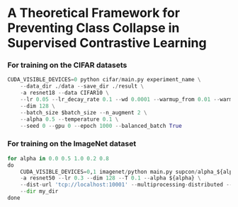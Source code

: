 # A Theoretical Framework for Preventing Class Collapse in Supervised Contrastive Learning


### For training on the CIFAR datasets

```python
CUDA_VISIBLE_DEVICES=0 python cifar/main.py experiment_name \
    --data_dir ./data --save_dir ./result \
    -a resnet18 --data CIFAR10 \
    --lr 0.05 --lr_decay_rate 0.1 --wd 0.0001 --warmup_from 0.01 --warm \
    --dim 128 \
    --batch_size $batch_size --n_augment 2 \
    --alpha 0.5 --temperature 0.1 \
    --seed 0 --gpu 0 --epoch 1000 --balanced_batch True
```


### For training on the ImageNet dataset

```python
for alpha in 0.0 0.5 1.0 0.2 0.8
do
    CUDA_VISIBLE_DEVICES=0,1 imagenet/python main.py supcon/alpha_${alpha} \
    -a resnet50 --lr 0.3 --dim 128 --T 0.1 --alpha ${alpha} \
    --dist-url 'tcp://localhost:10001' --multiprocessing-distributed --world-size 1 --rank 0 \
    --dir my_dir
done
```